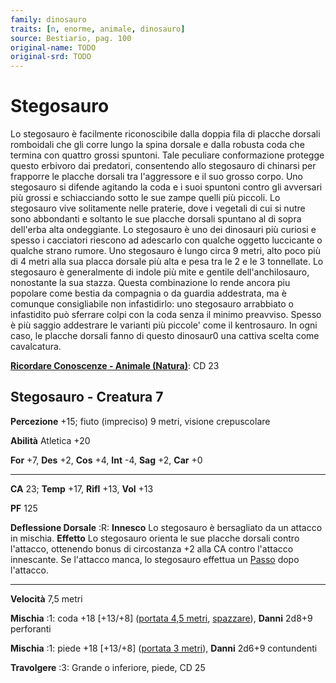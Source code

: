 ```yaml
---
family: dinosauro
traits: [n, enorme, animale, dinosauro]
source: Bestiario, pag. 100
original-name: TODO
original-srd: TODO
---
```


# Stegosauro

Lo stegosauro è facilmente riconoscibile dalla doppia fila di placche dorsali
romboidali che gli corre lungo la spina dorsale e dalla robusta coda che termina
con quattro grossi spuntoni. Tale peculiare conformazione protegge questo
erbivoro dai predatori, consentendo allo stegosauro di chinarsi per frapporre le
placche dorsali tra l'aggressore e il suo grosso corpo. Uno stegosauro si
difende agitando la coda e i suoi spuntoni contro gli avversari più grossi e
schiacciando sotto le sue zampe quelli più piccoli. Lo stegosauro vive
solitamente nelle praterie, dove i vegetali di cui si nutre sono abbondanti e
soltanto le sue placche dorsali spuntano al di sopra dell'erba alta ondeggiante.
Lo stegosauro è uno dei dinosauri più curiosi e spesso i cacciatori riescono ad
adescarlo con qualche oggetto luccicante o qualche strano rumore. Uno stegosauro
è lungo circa 9 metri, alto poco più di 4 metri alla sua placca dorsale più alta
e pesa tra le 2 e le 3 tonnellate. Lo stegosauro è generalmente di indole più
mite e gentile dell'anchilosauro, nonostante la sua stazza. Questa combinazione
lo rende ancora piu popolare come bestia da compagnia o da guardia addestrata,
ma è comunque consigliabile non infastidirlo: uno stegosauro arrabbiato o
infastidito può sferrare colpi con la coda senza il minimo preavviso. Spesso è
più saggio addestrare le varianti più piccole' come il kentrosauro. In ogni
caso, le placche dorsali fanno di questo dinosaur0 una cattiva scelta come
cavalcatura.

**[Ricordare Conoscenze - Animale (Natura)](/azioni/abilita/ricordare-conoscenze)**:
CD 23

## Stegosauro - Creatura 7

**Percezione** +15; fiuto (impreciso) 9 metri, visione crepuscolare

**Abilità** Atletica +20

**For** +7, **Des** +2, **Cos** +4, **Int** -4, **Sag** +2, **Car** +0

---

**CA** 23; **Temp** +17, **Rifl** +13, **Vol** +13

**PF** 125

**Deflessione Dorsale** :R: **Innesco** Lo stegosauro è bersagliato da un
attacco in mischia. **Effetto** Lo stegosauro orienta le sue placche dorsali
contro l'attacco, ottenendo bonus di circostanza +2 alla CA contro l'attacco
innescante. Se l'attacco manca, lo stegosauro effettua un
[Passo](/azioni/base/passo) dopo l'attacco.

---

**Velocità** 7,5 metri

**Mischia** :1: coda +18 \[+13/+8] ([portata 4,5 metri](/tratti/portata),
[spazzare](/tratti/spazzare)), **Danni** 2d8+9 perforanti

**Mischia** :1: piede +18 \[+13/+8] ([portata 3 metri](/tratti/portata)),
**Danni** 2d6+9 contundenti

**Travolgere** :3: Grande o inferiore, piede, CD 25
